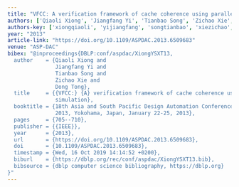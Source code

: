```yaml
---
title: "VFCC: A verification framework of cache coherence using parallel simulation"
authors: ['Qiaoli Xiong', 'Jiangfang Yi', 'Tianbao Song', 'Zichao Xie', 'Dong Tong 0001']
authors-key: ['xiongqiaoli', 'yijiangfang', 'songtianbao', 'xiezichao', 'tongdong']
year: "2013"
article-link: "https://doi.org/10.1109/ASPDAC.2013.6509683"
venue: "ASP-DAC"
bibex: "@inproceedings{DBLP:conf/aspdac/XiongYSXT13,
  author    = {Qiaoli Xiong and
               Jiangfang Yi and
               Tianbao Song and
               Zichao Xie and
               Dong Tong},
  title     = {{VFCC:} {A} verification framework of cache coherence using parallel
               simulation},
  booktitle = {18th Asia and South Pacific Design Automation Conference, {ASP-DAC}
               2013, Yokohama, Japan, January 22-25, 2013},
  pages     = {705--710},
  publisher = {{IEEE}},
  year      = {2013},
  url       = {https://doi.org/10.1109/ASPDAC.2013.6509683},
  doi       = {10.1109/ASPDAC.2013.6509683},
  timestamp = {Wed, 16 Oct 2019 14:14:52 +0200},
  biburl    = {https://dblp.org/rec/conf/aspdac/XiongYSXT13.bib},
  bibsource = {dblp computer science bibliography, https://dblp.org}
}"
---
```

